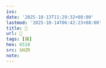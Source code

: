 ```yaml
---
ivs:
date: '2025-10-13T11:29:32+08:00'
lastmod: '2025-10-14T06:42:23+08:00'
title: 󰢀
url: 󰢀
tags: [攘]
hex: 6518
src: GHZR
note:
---
```

